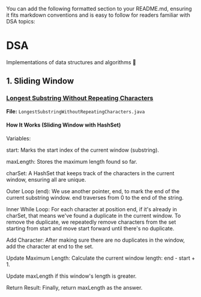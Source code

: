 You can add the following formatted section to your README.md, ensuring it fits markdown conventions and is easy to follow for readers familiar with DSA topics:

# DSA
Implementations of data structures and algorithms 🧰


## 1. Sliding Window

### [Longest Substring Without Repeating Characters](https://leetcode.com/problems/longest-substring-without-repeating-characters)

**File:** `LongestSubstringWithoutRepeatingCharacters.java`

#### How It Works (Sliding Window with HashSet)
Variables:

start: Marks the start index of the current window (substring).

maxLength: Stores the maximum length found so far.

charSet: A HashSet that keeps track of the characters in the current window, ensuring all are unique.

Outer Loop (end):
We use another pointer, end, to mark the end of the current substring window. end traverses from 0 to the end of the string.

Inner While Loop:
For each character at position end, if it's already in charSet, that means we've found a duplicate in the current window.
To remove the duplicate, we repeatedly remove characters from the set starting from start and move start forward until there's no duplicate.

Add Character:
After making sure there are no duplicates in the window, add the character at end to the set.

Update Maximum Length:
Calculate the current window length: end - start + 1.

Update maxLength if this window's length is greater.

Return Result:
Finally, return maxLength as the answer.